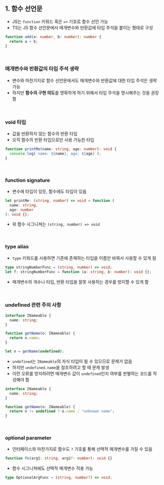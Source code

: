 ## 1. 함수 선언문

- JS는 `function` 키워드 혹은 `=>` 기호로 함수 선언 가능
- TS는 JS 함수 선언문에서 매개변수와 반환값에 타입 주석을 붙이는 형태로 구성

```ts
function add(a: number, b: number): number {
  return a + b;
}
```

<br>

### 매개변수와 반환값의 타입 주석 생략

- 변수와 마찬가지로 함수 선언문에서도 매개변수와 반환값에 대한 타입 주석은 생략 가능
- 하지만 **함수의 구현 의도**를 명확하게 하기 위해서 타입 주석을 명시해주는 것을 권장함

<br>

### void 타입

- 값을 반환하지 않는 함수의 반환 타입
- 오직 함수의 반환 타입으로만 사용 가능한 타입

```ts
function printMe(name: string, age: number): void {
  console.log(`name: ${name}, age: ${age}`);
}
```

<br>

### function signature

- 변수에 타입이 있듯, 함수에도 타입이 있음

```ts
let printMe: (string, number) => void = function (
  name: string,
  age: number
): void {};
```

- 위 함수 시그니쳐는 `(string, number) => void`

<br>

### type alias

- `type` 키워드를 사용하면 기존에 존재하는 타입을 이름만 바꿔서 사용할 수 있게 됨

```ts
type stringNumberFunc = (string, number) => void;
let f: stringNumberFunc = function (a: string, b: number): void {};
```

- 매개변수의 개수나 타입, 반환 타입을 잘못 사용하는 경우를 방지할 수 있게 함

<br>

### undefined 관련 주의 사항

```ts
interface INameable {
  name: string;
}

function getName(o: INameable) {
  return o.name;
}

let n = getName(undefined);
```

- `undefined`는 `INameable`의 자식 타입이 될 수 있으므로 문제가 없음
- 하지만 `undefined.name`을 참조하려고 할 때 문제 발생
- 이런 오류를 방지하려면 매개변수 값이 `undefined`인지 여부를 판별하는 코드를 작성해야 함

```ts
interface INameable {
  name: string;
}

function getName(o: INameable) {
  return o != undefined ? o.name : "unknown name";
}
```

<br>

### optional parameter

- 인터페이스와 마찬가지로 함수도 `?` 기호를 통해 선택적 매개변수를 가질 수 있음

```ts
function fn(arg1: string, arg2?: number): void {}
```

- 함수 시그니쳐에도 선택적 매개변수 적용 가능

```ts
type OptionalArgFunc = (string, number?) => void;
```
